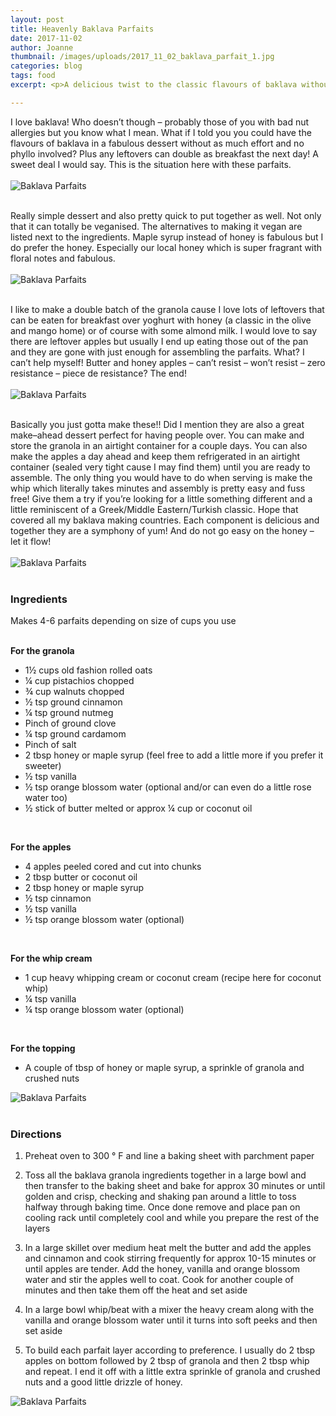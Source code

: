 ```yaml
---
layout: post
title: Heavenly Baklava Parfaits
date: 2017-11-02
author: Joanne
thumbnail: /images/uploads/2017_11_02_baklava_parfait_1.jpg
categories: blog
tags: food
excerpt: <p>A delicious twist to the classic flavours of baklava without the phyllo</p>

---
```


I love baklava! Who doesn’t though &ndash; probably those of you with bad nut allergies but you know what I mean. What if I told you you could have the flavours of baklava in a fabulous dessert without as much effort and no phyllo involved? Plus any leftovers can double as breakfast the next day! A sweet deal I would say. This is the situation here with these parfaits.
<br>
<br>
![Baklava Parfaits](/images/uploads/2017_11_02_baklava_parfait_2.jpg)
<br>
<br>

Really simple dessert and also pretty quick  to put together as well. Not only that it can totally be veganised. The alternatives to making it vegan are listed next to the ingredients. Maple syrup instead of honey is fabulous but I do prefer the honey. Especially our local honey which is super fragrant with floral notes and fabulous.
<br>
<br>
![Baklava Parfaits](/images/uploads/2017_11_02_baklava_parfait_3.jpg)
<br>
<br>

I like to make a double batch of the granola cause I love lots of leftovers that can be eaten for breakfast over yoghurt with honey (a classic in the olive and mango home) or of course with some almond milk. I would love to say there are leftover apples but usually I end up eating those out of the pan and they are gone with just enough for assembling the parfaits. What? I can’t help myself! Butter and honey apples &ndash; can’t resist &ndash; won’t resist &ndash; zero resistance &ndash; piece de resistance? The end!
<br>
<br>
![Baklava Parfaits](/images/uploads/2017_11_02_baklava_parfait_4.jpg)
<br>
<br>

Basically you just gotta make these!! Did I mention they are also a great make&ndash;ahead dessert perfect for having people over. You can make and store the granola in an airtight container for a couple days. You can also make the apples a day ahead and keep them refrigerated in an airtight container (sealed very tight cause I may find them) until you are ready to assemble. The only thing you would have to do when serving is make the whip which literally takes minutes and assembly is pretty easy and fuss free! Give them a try if you’re looking for a little something different and a little reminiscent of a Greek/Middle Eastern/Turkish classic. Hope that covered all my baklava making countries. Each component is delicious and together they are a symphony of yum! And do not go easy on the honey &ndash; let it flow!
<br>
<br>
![Baklava Parfaits](/images/uploads/2017_11_02_baklava_parfait_5.jpg)
<br>
<br>

### Ingredients
Makes 4-6 parfaits depending on size of cups you use  
<br>

**For the granola**
* 1&frac12; cups old fashion rolled oats
* &frac14; cup pistachios chopped
* &frac34; cup walnuts chopped
* &frac12; tsp ground cinnamon
* &frac14; tsp ground nutmeg
* Pinch of ground clove
* &frac14; tsp ground cardamom
* Pinch of salt
* 2 tbsp honey or maple syrup (feel free to add a little more if you prefer it sweeter)
* &frac12; tsp vanilla
* &frac12; tsp orange blossom water (optional and/or can even do a little rose water too)
* &frac12; stick of butter melted or approx &frac14; cup or coconut oil  
<br>

**For the apples**
* 4 apples peeled cored and cut into chunks
* 2 tbsp butter or coconut oil
* 2 tbsp honey or maple syrup
* &frac12; tsp cinnamon
* &frac12; tsp vanilla
* &frac12; tsp orange blossom water (optional)  
<br>

**For the whip cream**
* 1 cup heavy whipping cream or coconut cream  (recipe here for coconut whip)
* &frac14; tsp vanilla
* &frac14; tsp orange blossom  water (optional)  
<br>

**For the topping**
* A couple of tbsp of honey or maple syrup, a sprinkle of granola and crushed nuts  

![Baklava Parfaits](/images/uploads/2017_11_02_baklava_parfait_6.jpg)
<br>
<br>

### Directions

1. Preheat oven to 300 &deg; F and line a baking sheet with parchment paper

1. Toss all the baklava granola ingredients together in a large bowl and then transfer to the baking sheet and bake for approx 30 minutes or until golden and crisp, checking and shaking pan around a little to toss halfway through baking time. Once done remove and place pan on cooling rack until completely cool and while you prepare the rest of the layers

1. In a large skillet over medium heat melt the butter and add the apples and cinnamon and cook stirring frequently for approx 10-15 minutes or until apples are tender. Add the honey, vanilla and orange blossom water and stir the apples well to coat. Cook for another couple of minutes and then take them off the heat and set aside

1. In a large bowl whip/beat with a mixer the heavy cream along with the vanilla and orange blossom water until it turns into soft peeks and then set aside

1. To build each parfait layer according to preference. I usually do 2 tbsp apples on bottom followed by 2 tbsp of granola and then 2 tbsp whip and repeat. I end it off with a little extra sprinkle of granola and crushed nuts and a good little drizzle of honey.  

![Baklava Parfaits](/images/uploads/2017_11_02_baklava_parfait_7.jpg)
